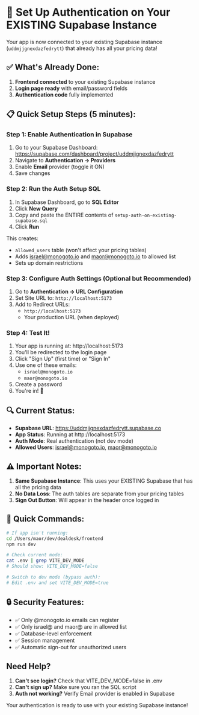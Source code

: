 # 🔐 Set Up Authentication on Your EXISTING Supabase Instance

Your app is now connected to your existing Supabase instance (`uddmjjgnexdazfedrytt`) that already has all your pricing data!

## ✅ What's Already Done:

1. **Frontend connected** to your existing Supabase instance
2. **Login page ready** with email/password fields
3. **Authentication code** fully implemented

## 📋 Quick Setup Steps (5 minutes):

### Step 1: Enable Authentication in Supabase

1. Go to your Supabase Dashboard: https://supabase.com/dashboard/project/uddmjjgnexdazfedrytt
2. Navigate to **Authentication → Providers**
3. Enable **Email** provider (toggle it ON)
4. Save changes

### Step 2: Run the Auth Setup SQL

1. In Supabase Dashboard, go to **SQL Editor**
2. Click **New Query**
3. Copy and paste the ENTIRE contents of `setup-auth-on-existing-supabase.sql`
4. Click **Run**

This creates:
- `allowed_users` table (won't affect your pricing tables)
- Adds israel@monogoto.io and maor@monogoto.io to allowed list
- Sets up domain restrictions

### Step 3: Configure Auth Settings (Optional but Recommended)

1. Go to **Authentication → URL Configuration**
2. Set Site URL to: `http://localhost:5173`
3. Add to Redirect URLs:
   - `http://localhost:5173`
   - Your production URL (when deployed)

### Step 4: Test It!

1. Your app is running at: http://localhost:5173
2. You'll be redirected to the login page
3. Click "Sign Up" (first time) or "Sign In"
4. Use one of these emails:
   - `israel@monogoto.io`
   - `maor@monogoto.io`
5. Create a password
6. You're in! 🎉

## 🔍 Current Status:

- **Supabase URL**: https://uddmjjgnexdazfedrytt.supabase.co
- **App Status**: Running at http://localhost:5173
- **Auth Mode**: Real authentication (not dev mode)
- **Allowed Users**: israel@monogoto.io, maor@monogoto.io

## ⚠️ Important Notes:

1. **Same Supabase Instance**: This uses your EXISTING Supabase that has all the pricing data
2. **No Data Loss**: The auth tables are separate from your pricing tables
3. **Sign Out Button**: Will appear in the header once logged in

## 🚀 Quick Commands:

```bash
# If app isn't running:
cd /Users/maor/dev/dealdesk/frontend
npm run dev

# Check current mode:
cat .env | grep VITE_DEV_MODE
# Should show: VITE_DEV_MODE=false

# Switch to dev mode (bypass auth):
# Edit .env and set VITE_DEV_MODE=true
```

## 🔒 Security Features:

- ✅ Only @monogoto.io emails can register
- ✅ Only israel@ and maor@ are in allowed list
- ✅ Database-level enforcement
- ✅ Session management
- ✅ Automatic sign-out for unauthorized users

## Need Help?

1. **Can't see login?** Check that VITE_DEV_MODE=false in .env
2. **Can't sign up?** Make sure you ran the SQL script
3. **Auth not working?** Verify Email provider is enabled in Supabase

Your authentication is ready to use with your existing Supabase instance!
